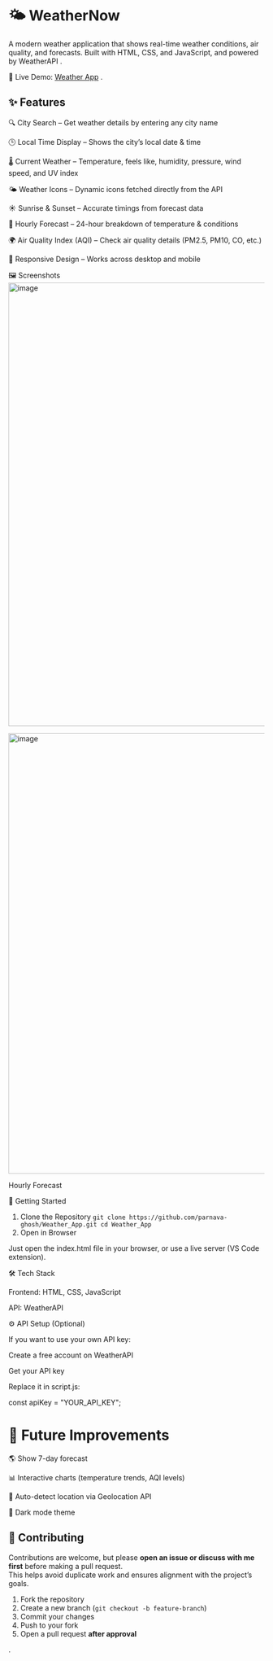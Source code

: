 <h1>🌤️ WeatherNow</h1>

A modern weather application that shows real-time weather conditions, air quality, and forecasts. Built with HTML, CSS, and JavaScript, and powered by WeatherAPI
.

🔗 Live Demo: [Weather App](https://parnava-ghosh.github.io/Weather_App/)
.

<h2>✨ Features</h2>

🔍 City Search – Get weather details by entering any city name

🕒 Local Time Display – Shows the city’s local date & time

🌡️ Current Weather – Temperature, feels like, humidity, pressure, wind speed, and UV index

🌤️ Weather Icons – Dynamic icons fetched directly from the API

☀️ Sunrise & Sunset – Accurate timings from forecast data

📅 Hourly Forecast – 24-hour breakdown of temperature & conditions

🌍 Air Quality Index (AQI) – Check air quality details (PM2.5, PM10, CO, etc.)

📱 Responsive Design – Works across desktop and mobile

🖼️ Screenshots
<img width="1900" height="872" alt="image" src="https://github.com/user-attachments/assets/e417a47c-c811-41a4-8f72-7b538b50d2da" />

<img width="1891" height="866" alt="image" src="https://github.com/user-attachments/assets/d08c5c2c-d1e1-4cbf-9f1a-1206c95f13cc" />


<!-- replace with your hosted screenshot -->

Hourly Forecast

<!-- replace with your hosted screenshot -->

🚀 Getting Started
1. Clone the Repository
`
git clone https://github.com/parnava-ghosh/Weather_App.git
cd Weather_App
`
2. Open in Browser

Just open the index.html file in your browser, or use a live server (VS Code extension).

🛠️ Tech Stack

Frontend: HTML, CSS, JavaScript

API: WeatherAPI

⚙️ API Setup (Optional)

If you want to use your own API key:

Create a free account on WeatherAPI

Get your API key

Replace it in script.js:

const apiKey = "YOUR_API_KEY";

<h1>🌟 Future Improvements</h1>

🌎 Show 7-day forecast

📊 Interactive charts (temperature trends, AQI levels)

📍 Auto-detect location via Geolocation API

🎨 Dark mode theme

## 🤝 Contributing

Contributions are welcome, but please **open an issue or discuss with me first** before making a pull request.  
This helps avoid duplicate work and ensures alignment with the project’s goals.  

1. Fork the repository  
2. Create a new branch (`git checkout -b feature-branch`)  
3. Commit your changes  
4. Push to your fork  
5. Open a pull request **after approval**  

.
